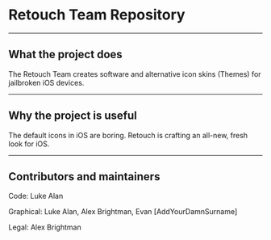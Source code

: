 # Retouch Team Repository

---
What the project does
---
The Retouch Team creates software and alternative icon skins (Themes) for jailbroken iOS devices.

---
Why the project is useful
---
The default icons in iOS are boring. Retouch is crafting an all-new, fresh look for iOS.

---
Contributors and maintainers
---
Code: Luke Alan

Graphical: Luke Alan, Alex Brightman, Evan [AddYourDamnSurname]

Legal: Alex Brightman
